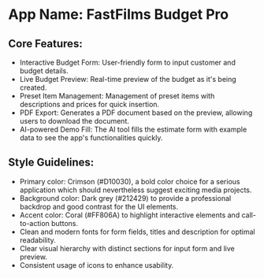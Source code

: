 # **App Name**: FastFilms Budget Pro

## Core Features:

- Interactive Budget Form: User-friendly form to input customer and budget details.
- Live Budget Preview: Real-time preview of the budget as it's being created.
- Preset Item Management: Management of preset items with descriptions and prices for quick insertion.
- PDF Export: Generates a PDF document based on the preview, allowing users to download the document.
- AI-powered Demo Fill: The AI tool fills the estimate form with example data to see the app's functionalities quickly.

## Style Guidelines:

- Primary color: Crimson (#D10030), a bold color choice for a serious application which should nevertheless suggest exciting media projects.
- Background color: Dark grey (#212429) to provide a professional backdrop and good contrast for the UI elements.
- Accent color: Coral (#FF806A) to highlight interactive elements and call-to-action buttons.
- Clean and modern fonts for form fields, titles and description for optimal readability.
- Clear visual hierarchy with distinct sections for input form and live preview.
- Consistent usage of icons to enhance usability.